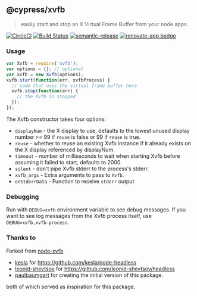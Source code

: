 ## @cypress/xvfb

> easily start and stop an X Virtual Frame Buffer from your node apps.

[![CircleCI](https://circleci.com/gh/cypress-io/xvfb/tree/master.svg?style=svg)](https://circleci.com/gh/cypress-io/xvfb/tree/master)
[![Build Status](https://travis-ci.org/cypress-io/xvfb.svg?branch=master)](https://travis-ci.org/cypress-io/xvfb)
[![semantic-release](https://img.shields.io/badge/%20%20%F0%9F%93%A6%F0%9F%9A%80-semantic--release-e10079.svg)](https://github.com/semantic-release/semantic-release) [![renovate-app badge][renovate-badge]][renovate-app]

### Usage

```javascript
var Xvfb = require('xvfb');
var options = {}; // optional
var xvfb = new Xvfb(options);
xvfb.start(function(err, xvfbProcess) {
  // code that uses the virtual frame buffer here
  xvfb.stop(function(err) {
    // the Xvfb is stopped
  });
});
```

The Xvfb constructor takes four options:

* <code>displayNum</code> - the X display to use, defaults to the lowest unused display number >= 99 if <code>reuse</code> is false or 99 if <code>reuse</code> is true.
* <code>reuse</code> - whether to reuse an existing Xvfb instance if it already exists on the X display referenced by displayNum.
* <code>timeout</code> - number of milliseconds to wait when starting Xvfb before assuming it failed to start, defaults to 2000.
* <code>silent</code> - don't pipe Xvfb stderr to the process's stderr.
* <code>xvfb_args</code> - Extra arguments to pass to `Xvfb`.
* <code>onStderrData</code> - Function to receive `stderr` output

### Debugging

Run with `DEBUG=xvfb` environment variable to see debug messages. If you want
to see log messages from the Xvfb process itself, use `DEBUG=xvfb,xvfb-process`.

### Thanks to

Forked from [node-xvfb](https://github.com/Rob--W/node-xvfb)

* [kesla](https://github.com/kesla) for https://github.com/kesla/node-headless
* [leonid-shevtsov](https://github.com/leonid-shevtsov) for https://github.com/leonid-shevtsov/headless
* [paulbaumgart](https://github.com/paulbaumgart) for creating the initial version of this package.

both of which served as inspiration for this package.

[renovate-badge]: https://img.shields.io/badge/renovate-app-blue.svg
[renovate-app]: https://renovateapp.com/
